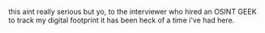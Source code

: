 this aint really serious but yo, to the interviewer who hired an OSINT GEEK to track my digital footprint it has been heck of a time i've had here.
